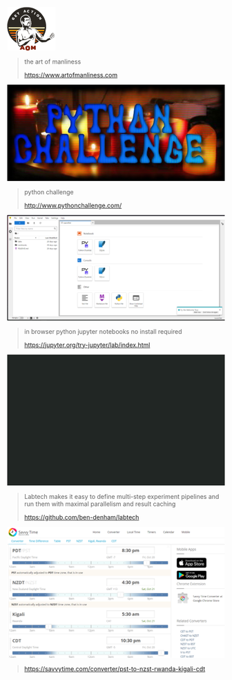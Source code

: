 



![artofmanliness.com.png](useful_sites_media%2Fartofmanliness.com.png)
> the art of manliness
> 
> https://www.artofmanliness.com


![](useful_sites_media\python_challenge_logo.jpg)
> python challenge
>  
> http://www.pythonchallenge.com/

![jupyter_lite_img.png](useful_sites_media%2Fjupyter_lite_img.png)
> in browser python jupyter notebooks no install required
> 
> https://jupyter.org/try-jupyter/lab/index.html

![ben-denham_labtech.gif](useful_sites_media%2Fben-denham_labtech.gif)
> Labtech makes it easy to define multi-step experiment pipelines and run them with maximal parallelism and result caching
> 
> https://github.com/ben-denham/labtech

![savvytime.com.png](useful_sites_media%2Fsavvytime.com.png)
> https://savvytime.com/converter/pst-to-nzst-rwanda-kigali-cdt
> 
> 


